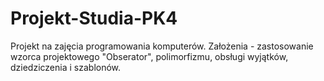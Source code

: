 Projekt-Studia-PK4
==================
Projekt na zajęcia programowania komputerów. Założenia - zastosowanie wzorca projektowego "Obserator", polimorfizmu, obsługi wyjątków, dziedziczenia i szablonów.
